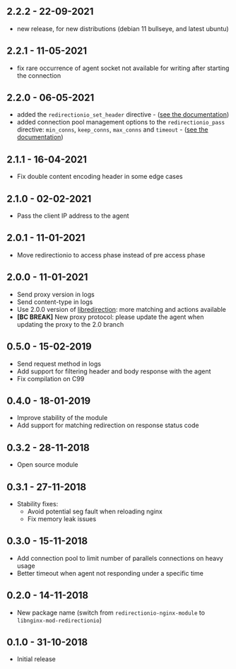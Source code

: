 ## 2.2.2 - 22-09-2021

 * new release, for new distributions (debian 11 bullseye, and latest ubuntu)

## 2.2.1 - 11-05-2021

 * fix rare occurrence of agent socket not available for writing after starting the connection

## 2.2.0 - 06-05-2021

 * added the `redirectionio_set_header` directive - ([see the documentation](https://redirection.io/documentation/developer-documentation/nginx-module#redirectionio-set-header))
 * added connection pool management options to the `redirectionio_pass` directive: `min_conns`, `keep_conns`, `max_conns` and `timeout` - ([see the documentation](https://redirection.io/documentation/developer-documentation/nginx-module#redirectionio-pass))

## 2.1.1 - 16-04-2021

 * Fix double content encoding header in some edge cases

## 2.1.0 - 02-02-2021

 * Pass the client IP address to the agent

## 2.0.1 - 11-01-2021

 * Move redirectionio to access phase instead of pre access phase

## 2.0.0 - 11-01-2021

 * Send proxy version in logs
 * Send content-type in logs
 * Use 2.0.0 version of [libredirection](https://github.com/redirectionio/libredirectionio): more matching and actions available
 * **[BC BREAK]** New proxy protocol: please update the agent when updating the proxy to the 2.0 branch

## 0.5.0 - 15-02-2019

 * Send request method in logs
 * Add support for filtering header and body response with the agent
 * Fix compilation on C99

## 0.4.0 - 18-01-2019

 * Improve stability of the module
 * Add support for matching redirection on response status code

## 0.3.2 - 28-11-2018

 * Open source module

## 0.3.1 - 27-11-2018

 * Stability fixes:
    * Avoid potential seg fault when reloading nginx
    * Fix memory leak issues

## 0.3.0 - 15-11-2018

 * Add connection pool to limit number of parallels connections on heavy usage
 * Better timeout when agent not responding under a specific time

## 0.2.0 - 14-11-2018

 * New package name (switch from `redirectionio-nginx-module` to `libnginx-mod-redirectionio`)

## 0.1.0 - 31-10-2018

 * Initial release
